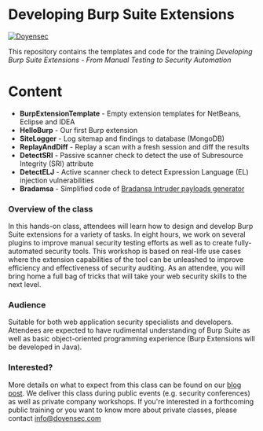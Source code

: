 # Developing Burp Suite Extensions

[![Doyensec](https://www.doyensec.com/images/logo.svg)](https://www.doyensec.com/images/logo.svg)

This repository contains the templates and code for the training *Developing Burp Suite Extensions - From Manual Testing to Security Automation*

# Content
  - **BurpExtensionTemplate** - Empty extension templates for NetBeans, Eclipse and IDEA
  - **HelloBurp** - Our first Burp extension
  - **SiteLogger** - Log sitemap and findings to database (MongoDB)
  - **ReplayAndDiff** - Replay a scan with a fresh session and diff the results
  - **DetectSRI** - Passive scanner check to detect the use of Subresource Integrity (SRI) attribute
  - **DetectELJ** - Active scanner check to detect Expression Language (EL) injection vulnerabilities
  - **Bradamsa** - Simplified code of [Bradansa Intruder payloads generator](https://github.com/ikkisoft/bradamsa)

### Overview of the class
In this hands-on class, attendees will learn how to design and develop Burp Suite extensions for a variety of tasks. In eight hours, we work on several plugins to improve manual security testing efforts as well as to create fully-automated security tools. This workshop is based on real-life use cases where the extension capabilities of the tool can be unleashed to improve efficiency and effectiveness of security auditing. As an attendee, you will bring home a full bag of tricks that will take your web security skills to the next level.
### Audience
Suitable for both web application security specialists and developers. Attendees are expected to have rudimental understanding of Burp Suite as well as basic object-oriented programming experience (Burp Extensions will be developed in Java).
### Interested?
More details on what to expect from this class can be found on our [blog post](https://blog.doyensec.com/2017/03/02/training-burp.html).
We deliver this class during public events (e.g. security conferences) as well as private company workshops. If you're interested in a forthcoming public training or you want to know more about private classes, please contact info@doyensec.com
